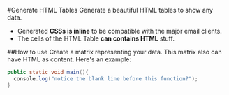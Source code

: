 #Generate HTML Tables
Generate a beautiful HTML tables to show any data.
* Generated **CSSs is inline** to be compatible with the major email clients.
* The cells of the HTML Table **can contains HTML** stuff. 


##How to use
Create a matrix representing your data. This matrix also can have HTML as content.
Here's an example:

```java
public static void main(){
  console.log("notice the blank line before this function?");
}
```
